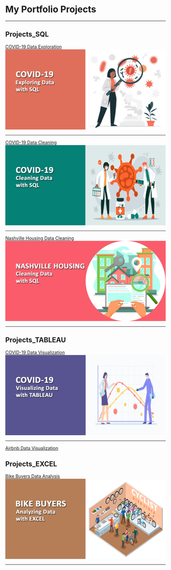 # My Portfolio Projects

---

## Projects_SQL 

[COVID-19 Data Exploration](/Covid19_DataExploration/)
<img src="images/cover photo 1.jpg?raw=true"/>

---

[COVID-19 Data Cleaning](/Covid19_DataCleaning/)
<img src="images/cover-photo-2.jpg?raw=true"/>

---

[Nashville Housing Data Cleaning](/NashvilleHousing_DataCleaning/)
<img src="images/cover-photo-5.jpg?raw=true"/>

---

## Projects_TABLEAU

[COVID-19 Data Visualization](/Covid19_DataVisualization/)
<img src="images/cover-photo-3.jpg?raw=true"/>

---

[Airbnb Data Visualization](/Project_SQL_DataExploration/)


## Projects_EXCEL

[Bike Buyers Data Analysis](/BikeBuyers_DataAnalysis/)
<img src="images/cover-photo-4.jpg?raw=true"/>

---



<p style="font-size:11px">
